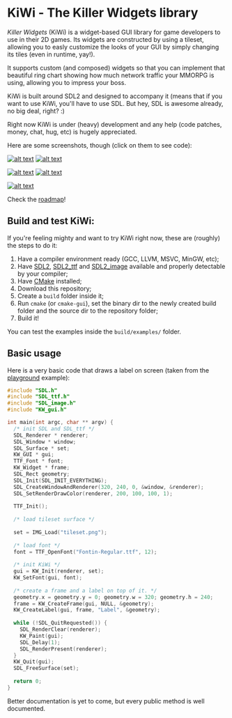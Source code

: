 KiWi - The Killer Widgets library
=================================

*Killer Widgets* (KiWi) is a widget-based GUI library for game developers to use in their 2D games. Its widgets are constructed by using a tileset, allowing you to easly customize the looks of your GUI by simply changing its tiles (even in runtime, yay!).

It supports custom (and composed) widgets so that you can implement that beautiful ring chart showing how much network traffic your MMORPG is using, allowing you to impress your boss.

KiWi is built around SDL2 and designed to accompany it (means that if you want to use KiWi, you'll have to use SDL. But hey, SDL is awesome already, no big deal, right? :)

Right now KiWi is under (heavy) development and any help (code patches, money, chat, hug, etc) is hugely appreciated.

Here are some screenshots, though (click on them to see code):

[![alt text](https://raw.githubusercontent.com/leonardo2d/KiWi/master/examples/playground/playground-screenshot.png "Playground screenshot")](https://github.com/leonardo2d/KiWi/blob/master/examples/playground/playground.c)
[![alt text](https://raw.githubusercontent.com/leonardo2d/KiWi/master/examples/frame-family/frame-family-screenshot.png "A Family of Frames")](https://github.com/leonardo2d/KiWi/blob/master/examples/frame-family/frame-family.c)

[![alt text](https://raw.githubusercontent.com/leonardo2d/KiWi/master/examples/editbox/editbox-screenshot.png "Two Editboxes and a button")](https://github.com/leonardo2d/KiWi/blob/master/examples/editbox/editbox.c)
[![alt text](https://raw.githubusercontent.com/leonardo2d/KiWi/master/examples/styleswitcher/styleswitcher-screenshot.gif "Two Editboxes and a button")](https://github.com/leonardo2d/KiWi/blob/master/examples/styleswitcher/styleswitcher.c)

[![alt text](https://raw.githubusercontent.com/leonardo2d/KiWi/master/examples/scrollbox/scrollbox-screenshot.gif "A scrollbox full of dragable buttons")](https://github.com/leonardo2d/KiWi/blob/master/examples/scrollbox/scrollbox.c)

Check the [roadmap]!

## Build and test KiWi:

If you're feeling mighty and want to try KiWi right now, these are (roughly) the steps to do it:

1. Have a compiler environment ready (GCC, LLVM, MSVC, MinGW, etc);
2. Have [SDL2], [SDL2_ttf] and [SDL2_image] available and properly detectable by your compiler;
3. Have [CMake](http://cmake.org) installed;
4. Download this repository;
5. Create a `build` folder inside it;
6. Run `cmake` (or `cmake-gui`), set the binary dir to the newly created build folder and the source dir to the repository folder;
7. Build it!

You can test the examples inside the `build/examples/` folder.

## Basic usage

Here is a very basic code that draws a label on screen (taken from the 
[playground] example):

```cpp
#include "SDL.h"
#include "SDL_ttf.h"
#include "SDL_image.h"
#include "KW_gui.h"

int main(int argc, char ** argv) {
  /* init SDL and SDL_ttf */
  SDL_Renderer * renderer;
  SDL_Window * window;
  SDL_Surface * set;
  KW_GUI * gui;
  TTF_Font * font;
  KW_Widget * frame;
  SDL_Rect geometry;
  SDL_Init(SDL_INIT_EVERYTHING);
  SDL_CreateWindowAndRenderer(320, 240, 0, &window, &renderer);
  SDL_SetRenderDrawColor(renderer, 200, 100, 100, 1);
  
  TTF_Init();
  
  /* load tileset surface */
  
  set = IMG_Load("tileset.png");
  
  /* load font */
  font = TTF_OpenFont("Fontin-Regular.ttf", 12);
  
  /* init KiWi */
  gui = KW_Init(renderer, set);
  KW_SetFont(gui, font);
  
  /* create a frame and a label on top of it. */
  geometry.x = geometry.y = 0; geometry.w = 320; geometry.h = 240;
  frame = KW_CreateFrame(gui, NULL, &geometry);
  KW_CreateLabel(gui, frame, "Label", &geometry);
  
  while (!SDL_QuitRequested()) {
    SDL_RenderClear(renderer);
    KW_Paint(gui);
    SDL_Delay(1);
    SDL_RenderPresent(renderer);
  }
  KW_Quit(gui);
  SDL_FreeSurface(set);
  
  return 0;
}
```

Better documentation is yet to come, but every public method is well documented.

[playground]:https://github.com/leonardo2d/KiWi/blob/master/examples/playground/playground.c
[KW_CreateWidget]: https://github.com/leonardo2d/KiWi/blob/master/src/KW_widget.h#L106
[SDL2]: http://libsdl.org
[SDL2_ttf]: https://www.libsdl.org/projects/SDL_ttf/
[SDL2_image]: https://www.libsdl.org/projects/SDL_image/
[roadmap]: https://github.com/leonardo2d/KiWi/blob/master/ROADMAP.md
